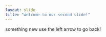 ```yaml
---
layout: slide
title: "welcome to our second slide!"
---
```

something new
use the left arrow to go back!
